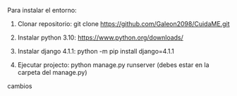 Para instalar el entorno:

1. Clonar repositorio:
 git clone https://github.com/Galeon2098/CuidaME.git

2. Instalar python 3.10:
 https://www.python.org/downloads/

3. Instalar django 4.1.1:
 python -m pip install django=4.1.1

4. Ejecutar projecto:
 python manage.py runserver (debes estar en la carpeta del manage.py)

 cambios
 
